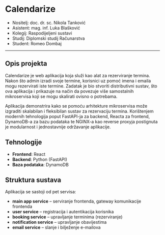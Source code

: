 # Calendarize

-   Nositelj: doc. dr. sc. Nikola Tanković
-   Asistent: mag. inf. Luka Blašković
-   Kolegij: Raspodijeljeni sustavi
-   Studij: Diplomski studij Računarstva
-   Student: Romeo Dombaj

----------

## Opis projekta

Calendarize je web aplikacija koja služi kao alat za rezerviranje termina. Nakon što admin izradi svoje termine, korisnici uz pomoć imena i emaila mogu rezervirati iste termine. Zadatak je bio stvoriti distributivni sustav, što ova aplikacija i prikazuje na način da povezuje više samostalnih mikroservisa koji se mogu skalirati ovisno o potrebama.

Aplikacija demonstrira kako se pomoću arhitekture mikroservisa može izgraditi skalabilan i fleksibilan sustav za rezervaciju termina. Korištenjem modernih tehnologija poput FastAPI-ja za backend, Reacta za frontend, DynamoDB-a za bazu podataka te NGINX-a kao reverse proxyja postignuta je modularnost i jednostavnije održavanje aplikacije.


## Tehnologije

-   **Frontend**: React
-   **Backend**: Python (FastAPI)
-   **Baza podataka**: DynamoDB


## Struktura sustava

Aplikacija se sastoji od pet servisa:
-   **main app service** – serviranje frontenda, gateway komunikacije frontenda
-   **user service** – registracija i autentikacija korisnika
-   **booking service** – upravljanje terminima (rezerviranje)
-   **notification service** – upravljanje obavijestima
-   **email service** – slanje i bilježenje e-mailova
